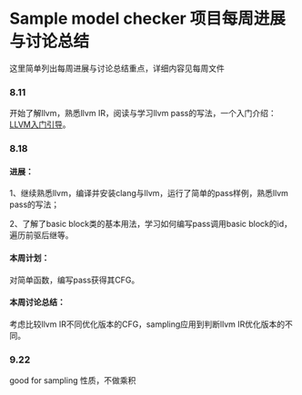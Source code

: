 # Sample model checker 项目每周进展与讨论总结

这里简单列出每周进展与讨论总结重点，详细内容见每周文件

### 8.11

开始了解llvm，熟悉llvm IR，阅读与学习llvm pass的写法，一个入门介绍：[LLVM入门引导](https://zhuanlan.zhihu.com/p/122522485)。

### 8.18

#### 进展：

1、继续熟悉llvm，编译并安装clang与llvm，运行了简单的pass样例，熟悉llvm pass的写法；

2、了解了basic block类的基本用法，学习如何编写pass调用basic block的id，遍历前驱后继等。

#### 本周计划：

对简单函数，编写pass获得其CFG。

#### 本周讨论总结：

考虑比较llvm IR不同优化版本的CFG，sampling应用到判断llvm IR优化版本的不同。

### 9.22

good for sampling 性质，不做乘积
